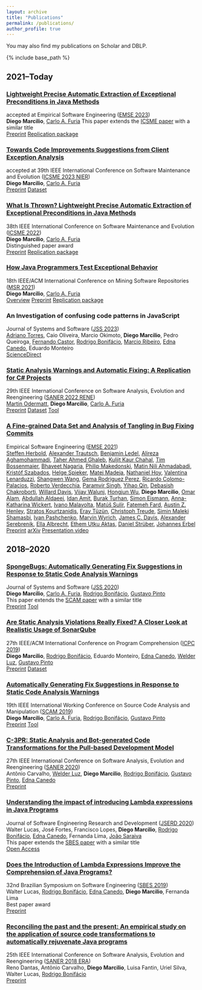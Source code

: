 ```yaml
---
layout: archive
title: "Publications"
permalink: /publications/
author_profile: true
---
```


You may also find my publications on
<i class="fab fa-fw fa-google" aria-hidden="true"></i>
<a href="https://scholar.google.com/citations?user=mFmiw14mkJEC" itemprop="sameAs" style="text-decoration:none;">Scholar</a>
and
<i class="ai ai-fw ai-dblp" aria-hidden="true"></i>
<a href="https://dblp.org/pers/hd/m/Marcilio:Diego" itemprop="sameAs" style="text-decoration:none;">DBLP</a>.

{% include base_path %}

## 2021–Today

### [Lightweight Precise Automatic Extraction of Exceptional Preconditions in Java Methods](https://dvmarcilio.github.io/papers/wit-EMSE-Marcilio.pdf)
accepted at Empirical Software Engineering ([EMSE 2023](https://www.springer.com/journal/10664)) <br>
**Diego Marcilio**, [Carlo A. Furia](https://bugcounting.net/) <be>
This paper extends the [ICSME paper](https://dvmarcilio.github.io/papers/wit-icsme22.pdf) with a similar title <br>
<i class="fas fa-fw fa-file-pdf" aria-hidden="true"></i> [Preprint](https://dvmarcilio.github.io/papers/wit-EMSE-Marcilio.pdf)
<i class="fas fa-fw fa-copy" aria-hidden="true"></i> [Replication package](https://doi.org/10.6084/m9.figshare.22217014)

### [Towards Code Improvements Suggestions from Client Exception Analysis](https://dvmarcilio.github.io/papers/marcilio-furia-icsme23.pdf)
accepted at 39th IEEE International Conference on Software Maintenance and Evolution ([ICSME 2023 NIER](https://conf.researchr.org/track/icsme-2023/icsme-2023-new-ideas-and-emerging-results-track)) <br>
**Diego Marcilio**, [Carlo A. Furia](https://bugcounting.net/) <br>
<i class="fas fa-fw fa-file-pdf" aria-hidden="true"></i> [Preprint](https://dvmarcilio.github.io/papers/marcilio-furia-icsme23.pdf)
<i class="fas fa-fw fa-table" aria-hidden="true"></i> [Dataset](https://doi.org/10.6084/m9.figshare.23634747)

### [What Is Thrown? Lightweight Precise Automatic Extraction of Exceptional Preconditions in Java Methods](https://dvmarcilio.github.io/papers/wit-icsme22.pdf)
38th IEEE International Conference on Software Maintenance and Evolution ([ICSME 2022](https://cyprusconferences.org/icsme2022/)) <br>
**Diego Marcilio**, [Carlo A. Furia](https://bugcounting.net/) <br>
<i class="fas fa-fw fa-star" aria-hidden="true"></i> Distinguished paper award<br />
<i class="fas fa-fw fa-file-pdf" aria-hidden="true"></i> [Preprint](https://dvmarcilio.github.io/papers/wit-icsme22.pdf)
<i class="fas fa-fw fa-copy" aria-hidden="true"></i> [Replication package](https://doi.org/10.6084/m9.figshare.19086992)

### [How Java Programmers Test Exceptional Behavior](https://dvmarcilio.github.io/msr21)
18th IEEE/ACM International Conference on Mining Software Repositories ([MSR 2021](https://2021.msrconf.org/track/msr-2021-technical-papers)) <br>
**Diego Marcilio**, [Carlo A. Furia](https://bugcounting.net/) <br>
<i class="fas fa-fw fa-file-alt" aria-hidden="true"></i> [Overview](https://dvmarcilio.github.io/msr21)
<i class="fas fa-fw fa-file-pdf" aria-hidden="true"></i> [Preprint](https://dvmarcilio.github.io/papers/msr2021.pdf)
<i class="fas fa-fw fa-copy" aria-hidden="true"></i> [Replication package](https://doi.org/10.6084/m9.figshare.13547561)

### An Investigation of confusing code patterns in JavaScript
Journal of Systems and Software ([JSS 2023](https://www.sciencedirect.com/journal/journal-of-systems-and-software)) <br>
[Adriano Torres](https://www.linkedin.com/in/adrianorftorres/),
Caio Oliveira,
Marcio Okimoto,
**Diego Marcilio**,
Pedro Queiroga,
[Fernando Castor](https://sites.google.com/a/cin.ufpe.br/castor/),
[Rodrigo Bonifácio](https://rbonifacio.github.io/),
[Marcio Ribeiro](https://sites.google.com/a/ic.ufal.br/marcio/),
[Edna Canedo](https://cic.unb.br/~ednacanedo/),
Eduardo Monteiro
<br>
<i class="fas fa-fw fa-link" aria-hidden="true"></i> [ScienceDirect](https://www.sciencedirect.com/science/article/pii/S0164121223001267)


### [Static Analysis Warnings and Automatic Fixing: A Replication for C# Projects](https://dvmarcilio.github.io/papers/odermatt-saner2022-rene.pdf)
29th IEEE International Conference on Software Analysis, Evolution and Reengineering ([SANER 2022 RENE](https://saner2022.uom.gr/negativerestrack)) <br>
[Martin Odermatt](https://github.com/marodev/), **Diego Marcilio**, [Carlo A. Furia](https://bugcounting.net/) <br>
<i class="fas fa-fw fa-file-pdf" aria-hidden="true"></i> [Preprint](https://dvmarcilio.github.io/papers/odermatt-saner2022-rene.pdf)
<i class="fas fa-fw fa-table" aria-hidden="true"></i> [Dataset](https://zenodo.org/record/5838454)
<i class="fab fa-fw fa-github-square"></i> [Tool](https://github.com/marodev/EagleRepair)

### [A Fine-grained Data Set and Analysis of Tangling in Bug Fixing Commits](https://dvmarcilio.github.io/papers/herbold-emse2021.pdf)
Empirical Software Engineering ([EMSE 2021](https://www.springer.com/journal/10664)) <br>
[Steffen Herbold](http://www.sherbold.de/),
[Alexander Trautsch](https://www.swe.informatik.uni-goettingen.de/staff/alexander-trautsch),
[Benjamin Ledel](https://www.swe.informatik.uni-goettingen.de/staff/benjamin-ledel),
[Alireza Aghamohammadi](https://www.linkedin.com/in/aaghamohammadi/),
[Taher Ahmed Ghaleb](https://taher-ghaleb.github.io/),
[Kuljit Kaur Chahal](https://dblp.org/pid/09/6071.html),
[Tim Bossenmaier](https://dblp.org/pid/278/8215.html),
[Bhaveet Nagaria](https://www.brunel.ac.uk/people/bhaveet-nagaria),
[Philip Makedonski](https://www.swe.informatik.uni-goettingen.de/staff/philip-makedonski),
[Matin Nili Ahmadabadi](https://dblp.org/pid/278/8173.html),
[Krist&oacute;f Szabados](https://dblp.org/pid/35/7512.html),
[Helge Spieker](https://hspieker.de/),
[Matej Madeja](https://madeja.github.io/),
[Nathaniel Hoy](https://www.brunel.ac.uk/people/nathaniel-hoy),
[Valentina Lenarduzzi](http://www.valentinalenarduzzi.it/),
[Shangwen Wang](https://shangwenwang.github.io/),
[Gema Rodriguez Perez](https://gemarodri.github.io/PersonalWeb/"),
[Ricardo Colomo-Palacios](http://www.rcolomo.com/),
[Roberto Verdecchia](https://robertoverdecchia.github.io/),
[Paramvir Singh](https://www.science.auckland.ac.nz/people/profile/psin750),
[Yihao Qin](https://ieeexplore.ieee.org/author/37088698707),
[Debasish Chakroborti](https://ise.usask.ca/team/),
[Willard Davis](https://dblp.org/pid/06/2831.html),
[Vijay Walunj](https://www.researchgate.net/profile/Vijay-Walunj),
[Hongjun Wu](https://dl.acm.org/profile/99659673069),
**Diego Marcilio**,
[Omar Alam](https://omaralam.org/),
[Abdullah Aldaeej](https://dblp.org/pid/179/8621.html),
[Idan Amit](https://dblp.org/pid/232/3057.html),
[Burak Turhan](https://turhanb.net/),
[Simon Eismann](https://se.informatik.uni-wuerzburg.de/software-engineering-group/staff/simon-eismann/),
[Anna-Katharina Wickert](https://www.stg.tu-darmstadt.de/main_stg/staff_stg/anna_katharina_wickert_1.en.jsp),
[Ivano Malavolta](http://www.ivanomalavolta.com/),
[Mat&uacute;&scaron; Sul&iacute;r](https://sulir.github.io/),
[Fatemeh Fard](https://cmps.ok.ubc.ca/about/contact/fatemeh-hendijani-fard/),
[Austin Z. Henley](http://web.eecs.utk.edu/~azh/),
[Stratos Kourtzanidis](https://www.linkedin.com/in/skourtzanidis/),
[Eray T&uuml;z&uuml;n](https://eraytuzun.com/index.html),
[Christoph Treude](https://ctreude.ca/),
[Simin Maleki Shamasbi](https://www.linkedin.com/in/siminmaleki/),
[Ivan Pashchenko](https://sites.google.com/g.unitn.it/pashchenko),
[Marvin Wyrich](https://www.iste.uni-stuttgart.de/institute/team/Wyrich/),
[James C. Davis](https://davisjam.github.io/),
[Alexander Serebrenik](https://www.win.tue.nl/~aserebre/),
[Ella Albrecht](https://www.swe.informatik.uni-goettingen.de/staff/ella-albrecht),
[Ethem Utku Aktas](http://myweb.sabanciuniv.edu/ethemutku/),
[Daniel Str&uuml;ber](https://www.danielstrueber.de/),
[Johannes Erbel](https://www.swe.informatik.uni-goettingen.de/staff/johannes-martin-erbel)
<br>
<i class="fas fa-fw fa-file-pdf" aria-hidden="true"></i> [Preprint](https://dvmarcilio.github.io/papers/herbold-emse2021.pdf)
<i class="ai ai-fw ai-arxiv" aria-hidden="true"></i> [arXiv](https://arxiv.org/abs/2011.06244)
<i class="fas fa-fw fa-video" aria-hidden="true"></i> [Presentation video](https://www.youtube.com/watch?v=JKYkw-nxE8M)

## 2018–2020

### [SpongeBugs: Automatically Generating Fix Suggestions in Response to Static Code Analysis Warnings](https://dvmarcilio.github.io/papers/jss20-spongebugs.pdf)
Journal of Systems and Software ([JSS 2020](https://www.journals.elsevier.com/journal-of-systems-and-software)) <br>
**Diego Marcilio**, [Carlo A. Furia](https://bugcounting.net/), [Rodrigo Bonifácio](https://rbonifacio.github.io/), [Gustavo Pinto](http://gustavopinto.org) <br>
This paper extends the [SCAM paper](https://dvmarcilio.github.io/papers/scam2019.pdf) with a similar title<br>
<i class="fas fa-fw fa-file-pdf" aria-hidden="true"></i> [Preprint](https://dvmarcilio.github.io/papers/jss20-spongebugs.pdf)
<i class="fab fa-fw fa-github-square"></i> [Tool](https://github.com/dvmarcilio/SpongeBugs/)

### [Are Static Analysis Violations Really Fixed? A Closer Look at Realistic Usage of SonarQube](https://dvmarcilio.github.io/papers/icpc2019.pdf)
27th IEEE/ACM International Conference on Program Comprehension ([ICPC 2019](https://conf.researchr.org/home/icpc-2019)) <br>
**Diego Marcilio**, [Rodrigo Bonifácio](https://rbonifacio.github.io/), Eduardo Monteiro, [Edna Canedo](https://cic.unb.br/~ednacanedo/), [Welder Luz](https://github.com/wweellddeerr), [Gustavo Pinto](http://gustavopinto.org) <br>
<i class="fas fa-fw fa-file-pdf" aria-hidden="true"></i> [Preprint](https://dvmarcilio.github.io/papers/icpc2019.pdf)
<i class="fas fa-fw fa-table" aria-hidden="true"></i> [Dataset](https://zenodo.org/record/2602039)

### [Automatically Generating Fix Suggestions in Response to Static Code Analysis Warnings](https://dvmarcilio.github.io/papers/scam2019.pdf)
19th IEEE International Working Conference on Source Code Analysis and Manipulation ([SCAM 2019](http://www.ieee-scam.org/2019)) <br>
**Diego Marcilio**, [Carlo A. Furia](https://bugcounting.net/), [Rodrigo Bonifácio](https://rbonifacio.github.io/), [Gustavo Pinto](http://gustavopinto.org) <br>
<i class="fas fa-fw fa-file-pdf" aria-hidden="true"></i> [Preprint](https://dvmarcilio.github.io/papers/scam2019.pdf)
<i class="fab fa-fw fa-github-square"></i> [Tool](https://github.com/dvmarcilio/SpongeBugs/)

### [C-3PR: Static Analysis and Bot-generated Code Transformations for the Pull-based Development Model](https://dvmarcilio.github.io/papers/saner2020.pdf)
27th IEEE International Conference on Software Analysis, Evolution and Reengineering ([SANER 2020](https://saner2020.csd.uwo.ca/)) <br>
Antônio Carvalho, [Welder Luz](https://github.com/wweellddeerr), **Diego Marcilio**, [Rodrigo Bonifácio](https://rbonifacio.github.io/), [Gustavo Pinto](http://gustavopinto.org), [Edna Canedo](https://cic.unb.br/~ednacanedo/) <br>
<i class="fas fa-fw fa-file-pdf" aria-hidden="true"></i> [Preprint](https://dvmarcilio.github.io/papers/saner2020.pdf)

### [Understanding the impact of introducing Lambda expressions in Java Programs](https://repositorium.sdum.uminho.pt/bitstream/1822/69124/1/Understanding.the.Impact.of.Introducing.Lambda.Expressions.in.Java.Programs.JSERD2020.pdf)
Journal of Software Engineering Research and Development ([JSERD 2020](https://sol.sbc.org.br/journals/index.php/jserd)) <br>
Walter Lucas, José Fortes, Francisco Lopes, **Diego Marcilio**, [Rodrigo Bonifácio](https://rbonifacio.github.io/), [Edna Canedo](https://cic.unb.br/~ednacanedo/), Fernanda Lima, [João Saraiva](https://haslab.uminho.pt/jas/) <br>
This paper extends the [SBES paper](https://dvmarcilio.github.io/papers/sbes2019.pdf) with a similar title<br>
<i class="fas fa-fw fa-file-pdf" aria-hidden="true"></i> [Open Access](https://repositorium.sdum.uminho.pt/bitstream/1822/69124/1/Understanding.the.Impact.of.Introducing.Lambda.Expressions.in.Java.Programs.JSERD2020.pdf)

### [Does the Introduction of Lambda Expressions Improve the Comprehension of Java Programs?](https://dvmarcilio.github.io/papers/sbes2019.pdf)
32nd Brazilian Symposium on Software Engineering ([SBES 2019](https://cbsoft2019.ufba.br/#/sbes)) <br>
Walter Lucas, [Rodrigo Bonifácio](https://rbonifacio.github.io/), [Edna Canedo](https://cic.unb.br/~ednacanedo/), **Diego Marcilio**, Fernanda Lima <br>
<i class="fas fa-fw fa-star" aria-hidden="true"></i> Best paper award<br />
<i class="fas fa-fw fa-file-pdf" aria-hidden="true"></i> [Preprint](https://dvmarcilio.github.io/papers/sbes2019.pdf)

### [Reconciling the past and the present: An empirical study on the application of source code transformations to automatically rejuvenate Java programs](https://dvmarcilio.github.io/papers/saner2018.pdf)
25th IEEE International Conference on Software Analysis, Evolution and Reengineering ([SANER 2018 ERA](http://saner.unimol.it/)) <br>
Reno Dantas, Antônio Carvalho, **Diego Marcilio**, Luisa Fantin, Uriel Silva, Walter Lucas, [Rodrigo Bonifácio](https://rbonifacio.github.io/) <br>
<i class="fas fa-fw fa-file-pdf" aria-hidden="true"></i> [Preprint](https://dvmarcilio.github.io/papers/saner2018.pdf)
